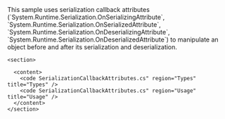 <?xml version="1.0" encoding="utf-8"?>
<topic id="SerializationCallbackAttributes" revisionNumber="1">
  <developerConceptualDocument xmlns="http://ddue.schemas.microsoft.com/authoring/2003/5" xmlns:xlink="http://www.w3.org/1999/xlink">This sample uses serialization callback attributes 
(`System.Runtime.Serialization.OnSerializingAttribute`,
`System.Runtime.Serialization.OnSerializedAttribute`,
`System.Runtime.Serialization.OnDeserializingAttribute`,
`System.Runtime.Serialization.OnDeserializedAttribute`)
      to manipulate an object before and after its serialization and deserialization.

    <section>

      <content>
        <code SerializationCallbackAttributes.cs" region="Types" title="Types" />
        <code SerializationCallbackAttributes.cs" region="Usage" title="Usage" />
      </content>
    </section>